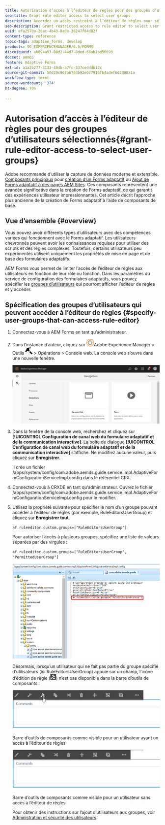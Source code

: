 ```yaml
---
title: Autorisation d’accès à l’éditeur de règles pour des groupes d’utilisateurs sélectionnés
seo-title: Grant rule editor access to select user groups
description: Accordez un accès restreint à l’éditeur de règles pour sélectionner des groupes d’utilisateurs.
seo-description: Grant restricted access to rule editor to select user groups.
uuid: efa2570a-20ac-4b43-8a0e-38247f84d02f
content-type: reference
topic-tags: adaptive_forms, develop
products: SG_EXPERIENCEMANAGER/6.5/FORMS
discoiquuid: ab694a93-00d2-44d7-8ded-68ab2ad50693
docset: aem65
feature: Adaptive Forms
exl-id: a1a2b277-3133-404b-a7fc-337cedddb12c
source-git-commit: 50d29c967a675db92e077916fb4adef6d2d98a1a
workflow-type: tm+mt
source-wordcount: '374'
ht-degree: 70%

---
```


# Autorisation d’accès à l’éditeur de règles pour des groupes d’utilisateurs sélectionnés{#grant-rule-editor-access-to-select-user-groups}

<span class="preview"> Adobe recommande d’utiliser la capture de données moderne et extensible. [Composants principaux](https://experienceleague.adobe.com/docs/experience-manager-core-components/using/adaptive-forms/introduction.html?lang=fr) pour [création d’un Forms adaptatif](/help/forms/using/create-an-adaptive-form-core-components.md) ou [Ajout de Forms adaptatif à des pages AEM Sites](/help/forms/using/create-or-add-an-adaptive-form-to-aem-sites-page.md). Ces composants représentent une avancée significative dans la création de Forms adaptatif, ce qui garantit des expériences utilisateur impressionnantes. Cet article décrit l’approche plus ancienne de la création de Forms adaptatif à l’aide de composants de base. </span>

## Vue d’ensemble {#overview}

Vous pouvez avoir différents types d’utilisateurs avec des compétences variées qui fonctionnent avec le Forms adaptatif. Les utilisateurs chevronnés peuvent avoir les connaissances requises pour utiliser des scripts et des règles complexes. Toutefois, certains utilisateurs peu expérimentés utilisent uniquement les propriétés de mise en page et de base des formulaires adaptatifs.

AEM Forms vous permet de limiter l’accès de l’éditeur de règles aux utilisateurs en fonction de leur rôle ou fonction. Dans les paramètres du service de configuration des formulaires adaptatifs, vous pouvez spécifier les [groupes d’utilisateurs](/help/sites-administering/security.md) qui pourront afficher l’éditeur de règles et y accéder.

## Spécification des groupes d’utilisateurs qui peuvent accéder à l’éditeur de règles {#specify-user-groups-that-can-access-rule-editor}

1. Connectez-vous à AEM Forms en tant qu’administrateur.
1. Dans l’instance d’auteur, cliquez sur ![adobeexperiencemanager](assets/adobeexperiencemanager.png)Adobe Experience Manager > Outils ![marteau](assets/hammer.png) > Opérations > Console web. La console web s’ouvre dans une nouvelle fenêtre.

   ![1-2](assets/1-2.png)

1. Dans la fenêtre de la console web, recherchez et cliquez sur **[!UICONTROL Configuration de canal web du formulaire adaptatif et de la communication interactive]**. La boîte de dialogue **[!UICONTROL Configuration de canal web du formulaire adaptatif et de la communication interactive]** sʼaffiche. Ne modifiez aucune valeur, puis cliquez sur **Enregistrer**.

   Il crée un fichier /apps/system/config/com.adobe.aemds.guide.service.impl.AdaptiveFormConfigurationServiceImpl.config dans le référentiel CRX.

1. Connectez-vous à CRXDE en tant qu’administrateur. Ouvrez le fichier /apps/system/config/com.adobe.aemds.guide.service.impl.AdaptiveFormConfigurationServiceImpl.config pour le modifier.
1. Utilisez la propriété suivante pour spécifier le nom d’un groupe pouvant accéder à l’éditeur de règles (par exemple, RuleEditorsUserGroup) et cliquez sur **Enregistrer tout**.

   `af.ruleeditor.custom.groups=["RuleEditorsUserGroup"]`

   Pour autoriser l’accès à plusieurs groupes, spécifiez une liste de valeurs séparées par des virgules :

   `af.ruleeditor.custom.groups=["RuleEditorsUserGroup", "PermittedUserGroup"]`

   ![Créer un utilisateur](assets/create_user_new.png)

   Désormais, lorsqu’un utilisateur qui ne fait pas partie du groupe spécifié d’utilisateurs (ici RuleEditorsUserGroup) appuie sur un champ, l’icône d’édition de règle (![edit-rules1](assets/edit-rules1.png)) n’est pas disponible dans la barre d’outils de composants :

   ![componentstoolbarwithre](assets/componentstoolbarwithre.png)

   Barre d’outils de composants comme visible pour un utilisateur ayant un accès à l’éditeur de règles

   ![componentstoolbarwithoutre](assets/componentstoolbarwithoutre.png)

   Barre d’outils de composants comme visible pour un utilisateur sans accès à l’éditeur de règles

   Pour obtenir des instructions sur l’ajout d’utilisateurs aux groupes, voir [Administration et sécurité des utilisateurs](/help/sites-administering/security.md).
